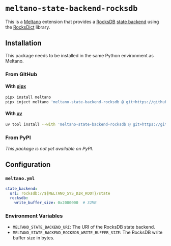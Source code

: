 # `meltano-state-backend-rocksdb`

<!--
[![PyPI version](https://img.shields.io/pypi/v/meltano-state-backend-rocksdb.svg?logo=pypi&logoColor=FFE873&color=blue)](https://pypi.org/project/meltano-state-backend-rocksdb)
[![Python versions](https://img.shields.io/pypi/pyversions/meltano-state-backend-rocksdb.svg?logo=python&logoColor=FFE873)](https://pypi.org/project/meltano-state-backend-rocksdb)
-->

This is a [Meltano][meltano] extension that provides a [RocksDB][rocksdb] [state backend][state-backend] using the [RocksDict][rocksdict] library.

## Installation

This package needs to be installed in the same Python environment as Meltano.

### From GitHub

#### With [pipx]

```bash
pipx install meltano
pipx inject meltano 'meltano-state-backend-rocksdb @ git+https://github.com/reservoir-data/meltano-state-backend-rocksdb.git'
```

#### With [uv]

```bash
uv tool install --with 'meltano-state-backend-rocksdb @ git+https://github.com/reservoir-data/meltano-state-backend-rocksdb.git' meltano
```

### From PyPI

_This package is not yet available on PyPI._

## Configuration

### `meltano.yml`

```yaml
state_backend:
  uri: rocksdb://${MELTANO_SYS_DIR_ROOT}/state
  rocksdb:
    write_buffer_size: 0x2000000  # 32MB
```

### Environment Variables

* `MELTANO_STATE_BACKEND_URI`: The URI of the RocksDB state backend.
* `MELTANO_STATE_BACKEND_ROCKSDB_WRITE_BUFFER_SIZE`: The RocksDB write buffer size in bytes.

[meltano]: https://meltano.com
[rocksdb]: https://rocksdb.org
[rocksdict]: https://github.com/Congyuwang/RocksDict
[state-backend]: https://docs.meltano.com/concepts/state_backends
[pipx]: https://github.com/pypa/pipx
[uv]: https://docs.astral.sh/uv

